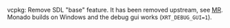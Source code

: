 vcpkg: Remove SDL "base" feature. It has been removed upstream, see
[MR](https://github.com/microsoft/vcpkg/commit/ea9f45d1bc03efbf43a3bbd0788d6a433b8fe445).
Monado builds on Windows and the debug gui works (`XRT_DEBUG_GUI=1`).
